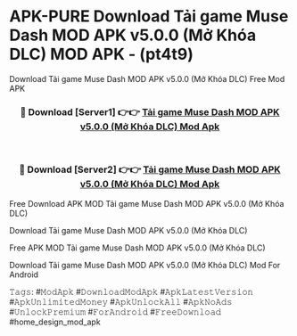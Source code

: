 # APK-PURE Download Tải game Muse Dash MOD APK v5.0.0 (Mở Khóa DLC) MOD APK - (pt4t9)
Download Tải game Muse Dash MOD APK v5.0.0 (Mở Khóa DLC) Free Mod APK

<div align="center">
<h3>🔴 Download [Server1] 👉👉 <a href="https://apk-comot.site?title=Tải_game_Muse_Dash_MOD_APK_v5.0.0_(Mở_Khóa_DLC)">Tải game Muse Dash MOD APK v5.0.0 (Mở Khóa DLC) Mod Apk</a></h3><br>

<h3>🔴 Download [Server2] 👉👉 <a href="https://apk-comot.site?title=Tải_game_Muse_Dash_MOD_APK_v5.0.0_(Mở_Khóa_DLC)">Tải game Muse Dash MOD APK v5.0.0 (Mở Khóa DLC) Mod Apk</a></h3>
</div>


Free Download APK MOD Tải game Muse Dash MOD APK v5.0.0 (Mở Khóa DLC)

Download Tải game Muse Dash MOD APK v5.0.0 (Mở Khóa DLC) 

Free APK MOD Tải game Muse Dash MOD APK v5.0.0 (Mở Khóa DLC) 

Download Tải game Muse Dash MOD APK v5.0.0 (Mở Khóa DLC) Mod For Android

𝚃𝚊𝚐𝚜: #𝙼𝚘𝚍𝙰𝚙𝚔 #𝙳𝚘𝚠𝚗𝚕𝚘𝚊𝚍𝙼𝚘𝚍𝙰𝚙𝚔 #𝙰𝚙𝚔𝙻𝚊𝚝𝚎𝚜𝚝𝚅𝚎𝚛𝚜𝚒𝚘𝚗 #𝙰𝚙𝚔𝚄𝚗𝚕𝚒𝚖𝚒𝚝𝚎𝚍𝙼𝚘𝚗𝚎𝚢 #𝙰𝚙𝚔𝚄𝚗𝚕𝚘𝚌𝚔𝙰𝚕𝚕 #𝙰𝚙𝚔𝙽𝚘𝙰𝚍𝚜 #𝚄𝚗𝚕𝚘𝚌𝚔𝙿𝚛𝚎𝚖𝚒𝚞𝚖 #𝙵𝚘𝚛𝙰𝚗𝚍𝚛𝚘𝚒𝚍 #𝙵𝚛𝚎𝚎𝙳𝚘𝚠𝚗𝚕𝚘𝚊𝚍 #home_design_mod_apk